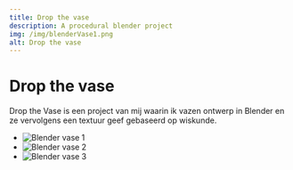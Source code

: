 ```yaml
---
title: Drop the vase
description: A procedural blender project
img: /img/blenderVase1.png
alt: Drop the vase
---
```


# Drop the vase

Drop the Vase is een project van mij waarin ik vazen ontwerp in Blender en ze vervolgens een textuur geef gebaseerd op wiskunde.

 <ul class="grid projects--grid">
    <li class="span-4">
        <img src="/img/vase/vase1.jpg" alt="Blender vase 1">
    </li>
    <li class="span-4">
        <img src="/img/vase/vase2.jpg" alt="Blender vase 2">
    </li>
    <li class="span-4">
        <img src="/img/vase/vase3.jpg" alt="Blender vase 3">
    </li>
</ul>
